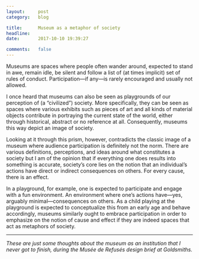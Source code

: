 ```yaml
---
layout:     post
category:   blog

title:      Museum as a metaphor of society
headline:   
date:       2017-10-10 19:39:27

comments:   false
---
```

Museums are spaces where people often wander around, expected to stand in awe, remain idle, be silent and follow a list of (at times implicit) set of rules of conduct. Participation—if any—is rarely encouraged and usually not allowed.

I once heard that museums can also be seen as playgrounds of our perception of (a “civilized”) society. More specifically, they can be seen as spaces where various exhibits such as pieces of art and all kinds of material objects contribute in portraying the current state of the world, either through historical, abstract or no reference at all. Consequently, museums this way depict an image of society.

Looking at it through this prism, however, contradicts the classic image of a museum where audience participation is definitely not the norm. There are various definitions, perceptions, and ideas around what constitutes a society but I am of the opinion that if everything one does results into something is accurate, society’s core lies on the notion that an individual’s actions have direct or indirect consequences on others. For every cause, there is an effect. 

In a playground, for example, one is expected to participate and engage with a fun environment. An environment where one’s actions have—yes, arguably minimal—consequences on others. As a child playing at the playground is expected to conceptualize this from an early age and behave accordingly, museums similarly ought to embrace participation in order to emphasize on the notion of cause and effect if they are indeed spaces that act as metaphors of society.

---

*These are just some thoughts about the museum as an institution that I never got to finish, during the Musée de Refusés design brief at Goldsmiths.*